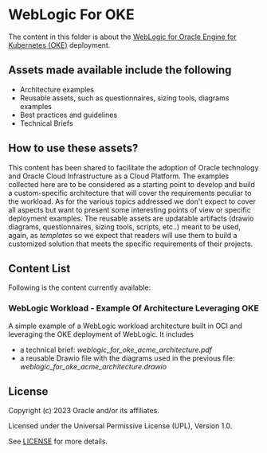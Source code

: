 # WebLogic For OKE

The content in this folder is about the [WebLogic for Oracle Engine for Kubernetes (OKE)](https://docs.oracle.com/en/cloud/paas/weblogic-container/index.html) deployment.


## Assets made available include the following

- Architecture examples 
- Reusable assets, such as questionnaires, sizing tools, diagrams examples
- Best practices and guidelines
- Technical Briefs 

## How to use these assets?

This content has been shared to facilitate the adoption of Oracle technology and Oracle Cloud Infrastructure as a Cloud Platform.
The examples collected here are to be considered as a starting point to develop and build a custom-specific architecture that will cover the requirements
peculiar to the workload. As for the various topics addressed we don't expect to cover all aspects but want to present some interesting points of view or specific 
deployment examples. The reusable assets are updatable artifacts (drawio diagrams, questionnaires, sizing tools, scripts, etc..)
meant to be used, again, as _templates_ so we expect that readers will use them to build a customized solution that meets the specific requirements
of their projects.

## Content List  

Following is the content currently available:

### WebLogic Workload - Example Of Architecture Leveraging OKE  

A simple example of a WebLogic workload architecture built in OCI and leveraging the OKE deployment of WebLogic. It includes

- a technical brief: _weblogic_for_oke_acme_architecture.pdf_
- a reusable Drawio file with the diagrams used in the previous file: _weblogic_for_oke_acme_architecture.drawio_



## License

Copyright (c) 2023 Oracle and/or its affiliates.

Licensed under the Universal Permissive License (UPL), Version 1.0.

See [LICENSE](LICENSE) for more details.